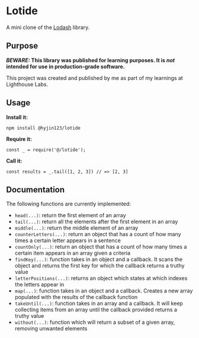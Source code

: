# Lotide

A mini clone of the [Lodash](https://lodash.com) library.

## Purpose

**_BEWARE:_ This library was published for learning purposes. It is _not_ intended for use in production-grade software.**

This project was created and published by me as part of my learnings at Lighthouse Labs. 

## Usage

**Install it:**

`npm install @hyjin123/lotide`

**Require it:**

`const _ = require('@/lotide');`

**Call it:**

`const results = _.tail([1, 2, 3]) // => [2, 3]`

## Documentation

The following functions are currently implemented:

* `head(...)`: return the first element of an array
* `tail(...)`: return all the elements after the first element in an array
* `middle(...)`: return the middle element of an array
* `counterLetters(...)`: return an object that has a count of how many times a certain letter appears in a sentence
* `countOnly(...)`: return an object that has a count of how many times a certain item appears in an array given a criteria
* `findKey(...)`: function takes in an object and a callback. It scans the object and returns the first key for which the callback returns a truthy value
* `letterPositions(...)`: returns an object which states at which indexes the letters appear in
* `map(...)`: function takes in an object and a callback. Creates a new array populated with the results of the callback function
* `takeUntil(...)`: function takes in an array and a callback. It will keep collecting items from an array until the callback provided returns a truthy value
* `without(...)`: function which will return a subset of a given array, removing unwanted elements